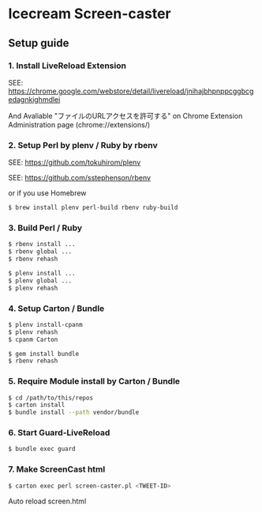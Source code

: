 # Icecream Screen-caster

## Setup guide

### 1. Install LiveReload Extension

SEE: https://chrome.google.com/webstore/detail/livereload/jnihajbhpnppcggbcgedagnkighmdlei

And Avaliable "ファイルのURLアクセスを許可する" on Chrome Extension Administration page (chrome://extensions/)

### 2. Setup Perl by plenv / Ruby by rbenv

SEE: https://github.com/tokuhirom/plenv

SEE: https://github.com/sstephenson/rbenv

or if you use Homebrew

```bash
$ brew install plenv perl-build rbenv ruby-build
```

### 3. Build Perl / Ruby

```bash
$ rbenv install ...
$ rbenv global ...
$ rbenv rehash

$ plenv install ...
$ plenv global ...
$ plenv rehash
```

### 4. Setup Carton / Bundle

```bash
$ plenv install-cpanm
$ plenv rehash
$ cpanm Carton

$ gem install bundle
$ rbenv rehash
```

### 5. Require Module install by Carton / Bundle

```bash
$ cd /path/to/this/repos
$ carton install
$ bundle install --path vendor/bundle
```

### 6. Start Guard-LiveReload

```bash
$ bundle exec guard
```

### 7. Make ScreenCast html

```bash
$ carton exec perl screen-caster.pl <TWEET-ID>
```

Auto reload screen.html
